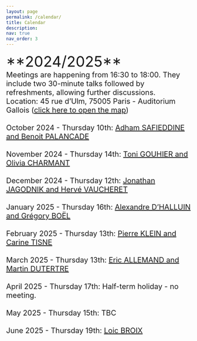 ```yaml
---
layout: page
permalink: /calendar/
title: Calendar
description:
nav: true
nav_order: 3
---
```

<span style="font-size: 40px;">
**2024/2025** <br>
<span style="font-size: 20px;">
Meetings are happening from 16:30 to 18:00. They include two 30-minute talks followed by refreshments, allowing further discussions.<br>

<span style="font-size: 20px;">
Location: 45 rue d’Ulm, 75005 Paris - Auditorium Gallois (<a href="/assets/img/map.pdf" target="_blank">click here to open the map</a>) <br><br>

<div class="event">
  <span class="event-date">October 2024 - Thursday 10th</span>: 
  <a href="/speakers/October/" class="event-speakers">Adham SAFIEDDINE and Benoit PALANCADE</a>
</div>
<br>
<div class="event">
  <span class="event-date">November 2024 - Thursday 14th</span>: 
  <a href="/speakers/November/" class="event-speakers">Toni GOUHIER and Olivia CHARMANT</a>
</div>
<br>
<div class="event">
  <span class="event-date">December 2024 - Thursday 12th</span>: 
  <a href="/speakers/December/" class="event-speakers">Jonathan JAGODNIK and Hervé VAUCHERET</a>
</div>
<br>
<div class="event">
  <span class="event-date">January 2025 - Thursday 16th</span>: 
  <a href="/speakers/January/" class="event-speakers">Alexandre D’HALLUIN and Grégory BOËL</a>
</div>
<br>
<div class="event">
  <span class="event-date">February 2025 - Thursday 13th</span>: 
  <a href="/speakers/fevrier/" class="event-speakers">Pierre KLEIN and Carine TISNE</a>
</div>
<br>
<div class="event">
  <span class="event-date">March 2025 - Thursday 13th</span>: 
  <a href="/speakers/mars/" class="event-speakers">Eric ALLEMAND and Martin DUTERTRE</a>
</div>
<br>
<div class="event">
  <span class="event-date">April 2025 - Thursday 17th</span>: 
  Half-term holiday - no meeting. 
</div>
<br>
<div class="event">
  <span class="event-date">May 2025 - Thursday 15th</span>: 
  TBC
</div>
<br>
<div class="event">
  <span class="event-date">June 2025 - Thursday 19th</span>: 
  <a href="/speakers/juin/" class="event-speakers">Loic BROIX</a>
</div>
<br><br><br>
